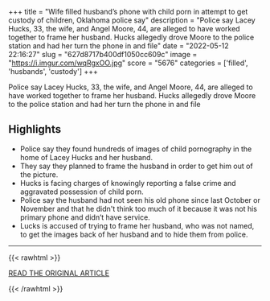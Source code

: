 +++
title = "Wife filled husband’s phone with child porn in attempt to get custody of children, Oklahoma police say"
description = "Police say Lacey Hucks, 33, the wife, and Angel Moore, 44, are alleged to have worked together to frame her husband. Hucks allegedly drove Moore to the police station and had her turn the phone in and file"
date = "2022-05-12 22:16:27"
slug = "627d8717b400df1050cc609c"
image = "https://i.imgur.com/wqRgxOO.jpg"
score = "5676"
categories = ['filled', 'husbands', 'custody']
+++

Police say Lacey Hucks, 33, the wife, and Angel Moore, 44, are alleged to have worked together to frame her husband. Hucks allegedly drove Moore to the police station and had her turn the phone in and file

## Highlights

- Police say they found hundreds of images of child pornography in the home of Lacey Hucks and her husband.
- They say they planned to frame the husband in order to get him out of the picture.
- Hucks is facing charges of knowingly reporting a false crime and aggravated possession of child porn.
- Police say the husband had not seen his old phone since last October or November and that he didn't think too much of it because it was not his primary phone and didn’t have service.
- Lucks is accused of trying to frame her husband, who was not named, to get the images back of her husband and to hide them from police.

---

{{< rawhtml >}}
  <p class="article-category">
    <a target="_blank" href="https://www.pennlive.com/crime/2022/05/wife-filled-husbands-phone-with-child-porn-in-attempt-to-get-custody-of-children-oklahoma-police-say.html?outputType=amp">READ THE ORIGINAL ARTICLE</a>
  </p>
{{< /rawhtml >}}
